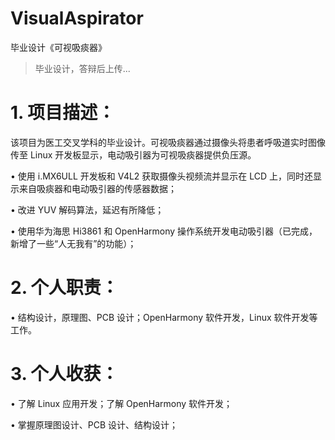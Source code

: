 # VisualAspirator

毕业设计《可视吸痰器》

> 毕业设计，答辩后上传...

# 1. 项目描述： 

  该项目为医工交叉学科的毕业设计。可视吸痰器通过摄像头将患者呼吸道实时图像传至 Linux 开发板显示，电动吸引器为可视吸痰器提供负压源。

  • 使用 i.MX6ULL 开发板和 V4L2 获取摄像头视频流并显示在 LCD 上，同时还显示来自吸痰器和电动吸引器的传感器数据；

  • 改进 YUV 解码算法，延迟有所降低；

  • 使用华为海思 Hi3861 和 OpenHarmony 操作系统开发电动吸引器（已完成，新增了一些“人无我有”的功能）；

# 2. 个人职责： 
  
  • 结构设计，原理图、PCB 设计；OpenHarmony 软件开发，Linux 软件开发等工作。
  
# 3. 个人收获： 

  • 了解 Linux 应用开发；了解 OpenHarmony 软件开发；
  
  • 掌握原理图设计、PCB 设计、结构设计；
